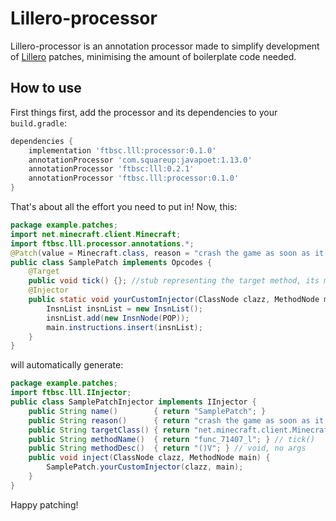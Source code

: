 # Lillero-processor
Lillero-processor is an annotation processor made to simplify development of [Lillero](https://git.fantabos.co/lillero) patches, minimising the amount of boilerplate code needed.

## How to use
First things first, add the processor and its dependencies to your `build.gradle`:
```groovy
dependencies {
	implementation 'ftbsc.lll:processor:0.1.0'
	annotationProcessor 'com.squareup:javapoet:1.13.0'
	annotationProcessor 'ftbsc:lll:0.2.1'
	annotationProcessor 'ftbsc.lll:processor:0.1.0'
}
```

That's about all the effort you need to put in! Now, this:
```java
package example.patches;
import net.minecraft.client.Minecraft;
import ftbsc.lll.processor.annotations.*;
@Patch(value = Minecraft.class, reason = "crash the game as soon as it loads")
public class SamplePatch implements Opcodes {
	@Target
	public void tick() {}; //stub representing the target method, its modifiers are irrelevant
	@Injector
	public static void yourCustomInjector(ClassNode clazz, MethodNode main) {
		InsnList insnList = new InsnList();
		insnList.add(new InsnNode(POP));
		main.instructions.insert(insnList);
	}
}
```

will automatically generate:

```java
package example.patches;
import ftbsc.lll.IInjector;
public class SamplePatchInjector implements IInjector {
	public String name()        { return "SamplePatch"; }
	public String reason()      { return "crash the game as soon as it loads"; }
	public String targetClass() { return "net.minecraft.client.Minecraft"; }
	public String methodName()  { return "func_71407_l"; } // tick()
	public String methodDesc()  { return "()V"; } // void, no args 
	public void inject(ClassNode clazz, MethodNode main) {
		SamplePatch.yourCustomInjector(clazz, main);
	}
}
```

Happy patching!